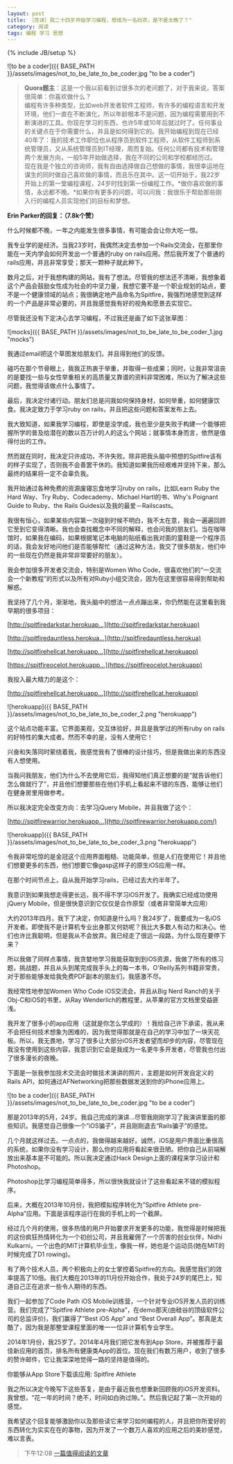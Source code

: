 ```yaml
---
layout: post
title: ［亮译］我二十四岁开始学习编程，想成为一名码农，是不是太晚了？"
category: 阅读
tags: 编程 学习 思想
---
```

{% include JB/setup %}

![to be a coder]({{ BASE_PATH }}/assets/images/not_to_be_late_to_be_coder.jpg "to be a coder")

> **Quora题主**：这是一个我以前看到过很多次的老问题了，对于我来说，答案很简单：你喜欢做什么？  
> 编程有许多种类型，比如web开发者软件工程师，有许多的编程语言和开发环境，他们一直在不断演化，所以年龄根本不是问题，因为编程需要用到不断演进的工具。你现在学习的东西，也许5年或10年后就过时了。任何事业的关键点在于你需要什么，并且是如何得到它的。我开始编程到现在已经40年了：我的技术工作职位也从程序员到软件工程师，从软件工程师到系统管理员，又从系统管理员到IT经理，周而复始。任何公司都有技术和管理两个发展方向，一般5年开始做选择，我在不同的公司和学校都经历过。  
> 现在我是个独立的咨询师，我有自由选择做自己想做的事情，我很幸运地在谋生的同时做自己喜欢做的事情，而且乐在其中。这一切开始于，我22岁开始上的第一堂编程课程，24岁时找到第一份编程工作。*做你喜欢做的事情，永远都不晚。*如果你有更多的问题，可以问我：我很乐于帮助那些刚入行的编程人员实现他们的目标和梦想。  

**Erin Parker的回复：（7.8k个赞）**

什么时候都不晚，一年之内能发生很多事情，有可能会会让你大吃一惊。

我专业学的是经济。当我23岁时，我偶然决定去参加一个Rails交流会，在那里你能在一天内学会如何开发出一个普通的ruby on rails应用。然后我开发了个普通的rails应用，并且非常享受；那天一颗种子就此种下。

数月之后，对于我想构建的网站，我有了想法。尽管我的想法还不清晰，我想象着这个产品会鼓励女性成为社会的中坚力量，我想它要不是一个职业规划的站点，要不是一个健康领域的站点；我很确定地产品命名为Spitfire，我强烈地感觉到这样的一个产品是非常必要的，并且我感觉我有好的视角和愿景去实现它。

尽管我还没有下定决心去学习编程，不过我还是画了如下这张草图：

![mocks]({{ BASE_PATH }}/assets/images/not_to_be_late_to_be_coder_1.jpg "mocks")

我通过email把这个草图发给朋友们，并且得到他们的反馈。

碰巧在那个节骨眼上，我我正热衷于举重，并取得一些成果；同时，让我非常沮丧的是要找一些与女性举重相关的高质量又靠谱的资料非常困难，所以为了解决这些问题，我觉得该做点什么事情了。

最后，我决定付诸行动。朋友们总是问我如何保持身材，如何举重，如何健康饮食。我决定致力于学习ruby on rails，并且把这些问题和答案发布上去。

我大致知道，如果我学习编程，即使是没学成，我也至少是失败于构建一个能够把握所学的普及给潜在的数以百万计的人的这么个网站；就事情本身而言，依然是值得付出的工作。

然而就在同时，我决定只许成功，不许失败。除非把我头脑中预想的Spitfire该有的样子实现了，否则我不会善罢干休的。我知道如果我历经艰难并坚持下来，那么最终的结果将一定不会辜负我。

我开始通过各种免费的资源废寝忘食地学习ruby on rails，比如Learn Ruby the Hard Way、Try Ruby、Codecademy、Michael Hartl的书、Why's Poignant Guide to Ruby、the Rails Guides以及我的最爱－Railscasts。

我很有恒心，如果某些内容第一次碰到时候不明白，我不太在意，我会一遍遍回顾它至到它变得清晰。我也会查找概念中不同的解释，也会问我的朋友们。当在咖啡馆时，如果我在编码，如果根据笔记本电脑的贴纸看出我对面的童鞋是一个程序员的话，我会友好地问他们是否能够帮忙（通过这种方法，我交了很多朋友，他们中的一些现在仍然是我非常非常要好的朋友）。

我会参加很多开发者交流会，特别是Women Who Code，很喜欢他们的“一交流会一个新教程”的形式以及所有对Ruby小组交流会，因为在这里很容易得到帮助和解惑。

我坚持了几个月，渐渐地，我头脑中的想法一点点蹦出来，你仍然能在这里看到我早期的很多项目：

[http://spitfiredarkstar.herokuap…](http://spitfiredarkstar.herokuap)

[http://spitfiredauntless.herokua…](http://spitfiredauntless.herokua)

[http://spitfirehellcat.herokuapp…](http://spitfirehellcat.herokuapp)

[https://spitfireocelot.herokuapp…](https://spitfireocelot.herokuapp)

我投入最大精力的是这个：

[http://spitfirehellcat.herokuapp…](http://spitfirehellcat.herokuapp)

![herokuapp]({{ BASE_PATH }}/assets/images/not_to_be_late_to_be_coder_2.png "herokuapp")

这个站点功能丰富。它界面美观，交互体验好，并且是我学过的所有ruby on rails的好特性的集大成者。然而不幸的是，没有人使用它！

兴奋和失落同时萦绕着我，我感觉我有了很棒的设计技巧，但是我做出来的东西没有人想使用。

当我问我朋友，他们为什么不去使用它后，我得知他们真正想要的是“就告诉他们怎么做就行了”，并且他们想要那些在他们手机上看起来不错的东西，能够让他们在健身房里用做参考。

所以我决定完全改变方向：去学习jQuery Mobile，并且我做了这个：

[http://spitfirewarrior.herokuapp...](http://spitfirewarrior.herokuapp.com/)

![herokuapp]({{ BASE_PATH }}/assets/images/not_to_be_late_to_be_coder_3.png "herokuapp")

令我非常吃惊的是金冠这个应用界面粗糙、功能简单，但是人们在使用它！并且他们想要更多的东西，他们想要它像gasp这样子的原生iOS应用一样。

在那个时间节点上，自从我开始学习rails，已经过去大约半年了。

我意识到如果我想走得更长远，我不得不学习iOS开发了。我确实已经成功使用jQuery Mobile，但是很快意识到它仅仅是合作原型（或者非常简单大应用）

大约2013年四月，我下了决定，你知道是什么吗？我24岁了，我要成为一名iOS开发者。即使我不是计算机专业出身那又何妨呢？我比大多数人有动力和决心。他们也许比我聪明，但是我从不会放弃。我已经走了很远一段路，为什么现在要停下来？

所以我做了同样点事情，我贪婪地学习我能获取到到iOS资源，我做了所有的练习题，挑战题，并且从头到尾完成我手头上的每一本书，O'Reilly系列书籍非常贵，对于那些能够发给我免费PDF副本的朋友们，我感激不尽。

我经常性地参加Women Who Code iOS交流会，并且从Big Nerd Ranch的关于Obj-C和iOS的书里，从Ray Wenderlich的教程里，从苹果的官方文档里受益匪浅。

我开发了很多小的app应用（这就是你怎么学成的）！我给自己许下承诺，我从来不会把任何技术想象为困难的，因为我觉得那就是在自己的学习中加了一块天花板。所以，我无畏地，学习了很多让大部分iOS开发者望而却步的内容，尽管现在我没有使用到这些内容，我意识到它会是我成为一名更牛多开发者，尽管我也付出了很多漫长的夜晚。

下面是一张我参加技术交流会时做技术演讲的照片，主题是如何开发自定义的Rails API，如何通过AFNetworking把那些数据发送到你的iPhone应用上。

![to be a coder]({{ BASE_PATH }}/assets/images/not_to_be_late_to_be_coder.jpg "to be a coder")

那是2013年的5月，24岁。我自己完成的演讲…尽管我刚刚学习了我演讲里面的那些知识。我感觉自己很像一个”iOS骗子”，并且刚刚退去“Rails骗子”的感觉。

几个月就这样过去。一点点的，我做得越来越好。诚然，iOS是用户界面比重很高的系统，如果你没有学习设计，那么你的应用将看起来很丑陋。把你自己从前端解放出来基本是不可能的。所以我决定通过Hack Design上面的课程来学习设计和Photoshop。

Photoshop比学习编程简单得多，所以很快我就设计了这些看起来不错的模拟程序。

后来，大概在2013年10月份，我把模拟程序转化为”Spitfire Athlete pre-Alpha”应用。下面是该程序运行在我的手机上的一个截屏。

经过几个月的使用，很多热情的用户开始要求开发更多的功能，我觉得是时候把我的这份疯狂热情转化为一个初创公司，并且我雇佣了一个厉害的创业伙伴，Nidhi Kulkarni，一个出色的MIT计算机毕业生，像我一样，她也是个运动员(她在MIT的时候完成了D1 rowing)。

有了两个技术人员，两个积极向上的女士掌控着Spitfire的方向。我感觉我们的效率提高了10倍。我们大概在2013年的11月份开始合作，我处于24岁的尾巴上，知道自己正在追求一些令人期待的东西。

我们一起参加了Code Path iOS Mobile训练营，一个针对专业iOS开发人员的训练营。我们完成了”Spitfire Athlete pre-Alpha”，在demo那天(由硅谷的顶级软件公司的总监评价)，我们赢得了”Best iOS App” and “Best Overall App”。那真是太酷了，因为我是那整堂课程里面的唯一一位非计算机专业学生。

2014年1月份，我25岁了。2014年4月我们把它发布到App Store，并被推荐于最佳新应用的首页，排名所有健康类App的首位。现在我们有数万用户，收到了很多的赞许邮件，它让我深深地觉得一路的坚持是值得的。

你能够从App Store下载该应用: Spitfire Athlete

我之所以决定今晚写下这些答复，是由于最近我也想重新回顾我的iOS开发资料。我曾想，“花一年的时间？绝不，时间如白驹过隙。”。然后我记起了第一次开始的感觉。

我希望这个回复能够激励你以及那些读它来学习如何编程的人，并且把你所爱好的东西转化为实实在在的事物，因为开发了一个数万人喜欢的应用之后的美妙感觉，难以言表。

> 下午12:08 [一篇值得阅读的文章](http://www.quora.com/I-am-24-years-old-and-just-started-learning-coding-I-want-to-be-a-programmer-Am-I-too-late-in-the-game/answer/Erin-Parker)
